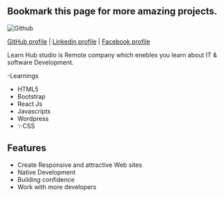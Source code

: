 ## Bookmark this page for more amazing projects.

![Github](https://www.pngmart.com/files/22/GitHub-PNG-Picture.png)

<a href="https://github.com/Ahmedz182/">GitHub profile</a> |
<a href="https://www.linkedin.com/in/ahmedz182/">Linkedin profile</a> |
<a href="https://facebook.com/ahmedx182">Facebook profile</a>


Learn Hub studio is Remote company which enebles you learn about IT & software Development. 

-Learnings 
- HTML5
- Bootstrap
- React Js
- Javascripts
- Wordpress
- ✨CSS
## Features

- Create Responsive and attractive Web sites 
- Native Development
- Building confidence
- Work with more developers


